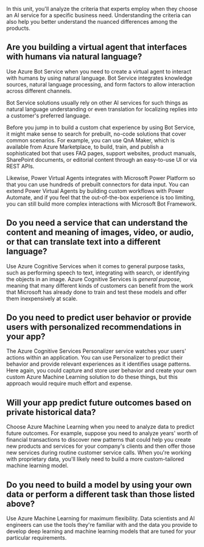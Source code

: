 In this unit, you'll analyze the criteria that experts employ when they choose an AI service for a specific business need.  Understanding the criteria can also help you better understand the nuanced differences among the products.

## Are you building a virtual agent that interfaces with humans via natural language?

Use Azure Bot Service when you need to create a virtual agent to interact with humans by using natural language. Bot Service integrates knowledge sources, natural language processing, and form factors to allow interaction across different channels.

Bot Service solutions usually rely on other AI services for such things as natural language understanding or even translation for localizing replies into a customer's preferred language.

Before you jump in to build a custom chat experience by using Bot Service, it might make sense to search for prebuilt, no-code solutions that cover common scenarios. For example, you can use QnA Maker, which is available from Azure Marketplace, to build, train, and publish a sophisticated bot that uses FAQ pages, support websites, product manuals, SharePoint documents, or editorial content through an easy-to-use UI or via REST APIs. 

Likewise, Power Virtual Agents integrates with Microsoft Power Platform so that you can use hundreds of prebuilt connectors for data input. You can extend Power Virtual Agents by building custom workflows with Power Automate, and if you feel that the out-of-the-box experience is too limiting, you can still build more complex interactions with Microsoft Bot Framework.

## Do you need a service that can understand the content and meaning of images, video, or audio, or that can translate text into a different language?

Use Azure Cognitive Services when it comes to general purpose tasks, such as performing speech to text, integrating with search, or identifying the objects in an image. Azure Cognitive Services is *general purpose*, meaning that many different kinds of customers can benefit from the work that Microsoft has already done to train and test these models and offer them inexpensively at scale.

## Do you need to predict user behavior or provide users with personalized recommendations in your app?

The Azure Cognitive Services Personalizer service watches your users' actions within an application. You can use Personalizer to predict their behavior and provide relevant experiences as it identifies usage patterns. Here again, you could capture and store user behavior and create your own custom Azure Machine Learning solution to do these things, but this approach would require much effort and expense.

## Will your app predict future outcomes based on private historical data?

Choose Azure Machine Learning when you need to analyze data to predict future outcomes. For example, suppose you need to analyze years' worth of financial transactions to discover new patterns that could help you create new products and services for your company's clients and then offer those new services during routine customer service calls. When you're working with proprietary data, you'll likely need to build a more custom-tailored machine learning model.

## Do you need to build a model by using your own data or perform a different task than those listed above?

Use Azure Machine Learning for maximum flexibility. Data scientists and AI engineers can use the tools they're familiar with and the data you provide to develop deep learning and machine learning models that are tuned for your particular requirements.
